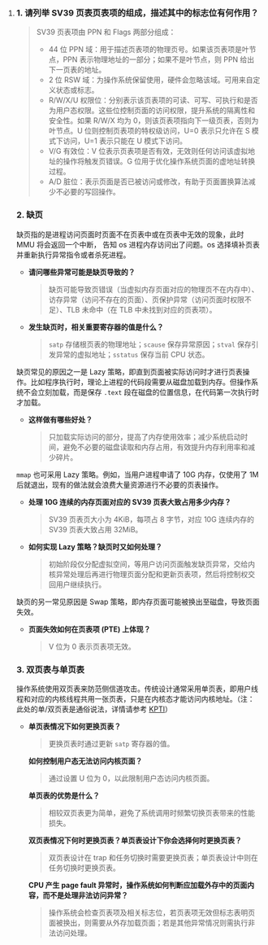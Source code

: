 1. ### 1. 请列举 SV39 页表页表项的组成，描述其中的标志位有何作用？

      > SV39 页表项由 PPN 和 Flags 两部分组成：
      >
      > - 44 位 PPN 域：用于描述页表项的物理页号。如果该页表项是叶节点，PPN 表示物理地址的一部分；如果不是叶节点，则 PPN 给出下一页表的地址。
      > - 2 位 RSW 域：为操作系统保留使用，硬件会忽略该域。可用来自定义状态或标志。
      > - R/W/X/U 权限位：分别表示该页表项的可读、可写、可执行和是否为用户态权限。这些位控制页面的访问权限，提升系统的隔离性和安全性。如果 R/W/X 均为 0，则该页表项指向下一级页表，否则为叶节点。U 位则控制页表项的特权级访问，U=0 表示只允许在 S 模式下访问，U=1 表示只能在 U 模式下访问。
      > - V/G 有效位：V 位表示页表项是否有效，无效则任何访问该虚拟地址的操作将触发页错误。G 位用于优化操作系统页面的虚地址转换过程。
      > - A/D 脏位：表示页面是否已被访问或修改，有助于页面置换算法减少不必要的写回操作。

   ### 2. 缺页
      缺页指的是进程访问页面时页面不在页表中或在页表中无效的现象，此时 MMU 将会返回一个中断， 告知 os 进程内存访问出了问题。os 选择填补页表并重新执行异常指令或者杀死进程。

      - **请问哪些异常可能是缺页导致的？**

        > 缺页可能导致页错误（当虚拟内存页面对应的物理页不在内存中）、访存异常（访问不存在的页面）、页保护异常（访问页面时权限不足）、TLB 未命中（在 TLB 中未找到对应的页表项）。

      - **发生缺页时，相关重要寄存器的值是什么？**

        > `satp` 存储根页表的物理地址；`scause` 保存异常原因；`stval` 保存引发异常的虚拟地址；`sstatus` 保存当前 CPU 状态。

      缺页常见的原因之一是 Lazy 策略，即直到页面被实际访问时才进行页表操作。比如程序执行时，理论上进程的代码段需要从磁盘加载到内存。但操作系统不会立刻加载，而是保存 `.text` 段在磁盘的位置信息，在代码第一次执行时才加载。

      - **这样做有哪些好处？**

        > 只加载实际访问的部分，提高了内存使用效率；减少系统启动时间，避免不必要的磁盘读取和内存占用，有效提升内存利用率和减少碎片。

      `mmap` 也可采用 Lazy 策略。例如，当用户进程申请了 10G 内存，仅使用了 1M 后就退出，现有的做法就会浪费大量资源进行不必要的页表操作。

      - **处理 10G 连续的内存页面对应的 SV39 页表大致占用多少内存？**

        > SV39 页表页大小为 4KiB，每项占 8 字节，对应 10G 连续内存的 SV39 页表大致占用 32MiB。

      - **如何实现 Lazy 策略？缺页时又如何处理？**

        > 初始阶段仅分配虚拟空间，等用户访问页面触发缺页异常，交给内核异常处理后再进行物理页面分配和更新页表项，然后将控制权交回用户继续执行。

      缺页的另一常见原因是 Swap 策略，即内存页面可能被换出至磁盘，导致页面失效。

      - **页面失效如何在页表项 (PTE) 上体现？**

        > V 位为 0 表示页表项无效。

   ### 3. 双页表与单页表

      操作系统使用双页表来防范侧信道攻击。传统设计通常采用单页表，即用户线程和对应的内核线程共用一张页表，只是在内核态才能访问内核地址。（注：此处的单/双页表是通俗说法，详情请参考 [KPTI](https://en.wikipedia.org/wiki/Kernel_page-table_isolation)）

      - **单页表情况下如何更换页表？**

        > 更换页表时通过更新 `satp` 寄存器的值。

        **如何控制用户态无法访问内核页面？**

        > 通过设置 U 位为 0，以此限制用户态访问内核页面。

        **单页表的优势是什么？**

        > 相较双页表更为简单，避免了系统调用时频繁切换页表带来的性能损失。

        **双页表情况下何时更换页表？单页表设计下你会选择何时更换页表？**

        > 双页表设计在 trap 和任务切换时需要更换页表；单页表设计中则在任务切换时更换页表。

        **CPU 产生 page fault 异常时，操作系统如何判断应加载外存中的页面内容，而不是处理非法访问异常？**

        > 操作系统会检查页表项及相关标志位，若页表项无效但标志表明页面被换出，则需要从外存加载页面；若是其他异常情况则需执行非法访问处理。



